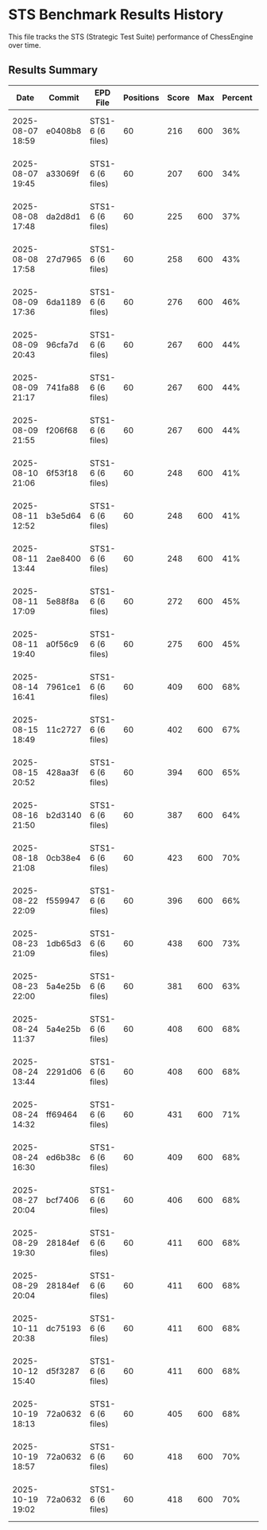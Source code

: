 # STS Benchmark Results History

This file tracks the STS (Strategic Test Suite) performance of ChessEngine over time.

## Results Summary

| Date | Commit | EPD File | Positions | Score | Max | Percent | STS Rating | Correct | Depth | Timeout | Avg Time | Total Time | NPS | Avg Depth | Notes |
|------|--------|----------|-----------|-------|-----|---------|------------|---------|-------|---------|----------|------------|-----|-----------|-------|
| 2025-08-07 18:59 | e0408b8 | STS1-6 (6 files) | 60 | 216 | 600 | 36% | 2028 | 15 | 999 | 5s | 5s | 300s | 76.9K | 4.7 | depth=999, timeout=5s, 10 per file, 6 files |
| 2025-08-07 19:45 | a33069f | STS1-6 (6 files) | 60 | 207 | 600 | 34% | 2027 | 14 | 999 | 5s | 5s | 300s | 65.3K | 4.7 | depth=999, timeout=5s, 10 per file, 6 files |
| 2025-08-08 17:48 | da2d8d1 | STS1-6 (6 files) | 60 | 225 | 600 | 37% | 2029 | 16 | 999 | 5s | 5s | 300s | 103.4K | 5.0 | depth=999, timeout=5s, 10 per file, 6 files |
| 2025-08-08 17:58 | 27d7965 | STS1-6 (6 files) | 60 | 258 | 600 | 43% | 2034 | 19 | 999 | 5s | 5s | 301s | 136.7K | 4.9 | depth=999, timeout=5s, 10 per file, 6 files |
| 2025-08-09 17:36 | 6da1189 | STS1-6 (6 files) | 60 | 276 | 600 | 46% | 2036 | 21 | 999 | 5s | 5s | 301s | 194.2K | 5.2 | depth=999, timeout=5s, 10 per file, 6 files |
| 2025-08-09 20:43 | 96cfa7d | STS1-6 (6 files) | 60 | 267 | 600 | 44% | 2035 | 20 | 999 | 5s | 5s | 301s | 186.1K | 6.3 | depth=999, timeout=5s, 10 per file, 6 files |
| 2025-08-09 21:17 | 741fa88 | STS1-6 (6 files) | 60 | 267 | 600 | 44% | 2035 | 20 | 999 | 5s | 5s | 301s | 163.7K | 6.3 | depth=999, timeout=5s, 10 per file, 6 files |
| 2025-08-09 21:55 | f206f68 | STS1-6 (6 files) | 60 | 267 | 600 | 44% | 2035 | 20 | 999 | 5s | 5s | 300s | 154.6K | 6.3 | depth=999, timeout=5s, 10 per file, 6 files |
| 2025-08-10 21:06 | 6f53f18 | STS1-6 (6 files) | 60 | 248 | 600 | 41% | 2032 | 17 | 999 | 5s | 5s | 301s | 164.4K | 9.2 | depth=999, timeout=5s, 10 per file, 6 files |
| 2025-08-11 12:52 | b3e5d64 | STS1-6 (6 files) | 60 | 248 | 600 | 41% | 2032 | 18 | 999 | 5s | 5s | 301s | 167.8K | 8.5 | depth=999, timeout=5s, 10 per file, 6 files |
| 2025-08-11 13:44 | 2ae8400 | STS1-6 (6 files) | 60 | 248 | 600 | 41% | 2032 | 18 | 999 | 5s | 5s | 301s | 173.9K | 8.5 | depth=999, timeout=5s, 10 per file, 6 files |
| 2025-08-11 17:09 | 5e88f8a | STS1-6 (6 files) | 60 | 272 | 600 | 45% | 2036 | 20 | 999 | 5s | 5s | 300s | 401.5K | 9.8 | depth=999, timeout=5s, 10 per file, 6 files |
| 2025-08-11 19:40 | a0f56c9 | STS1-6 (6 files) | 60 | 275 | 600 | 45% | 2036 | 19 | 999 | 5s | 5s | 300s | 494.3K | 9.9 | depth=999, timeout=5s, 10 per file, 6 files |
| 2025-08-14 16:41 | 7961ce1 | STS1-6 (6 files) | 60 | 409 | 600 | 68% | 2724 | 32 | 999 | 5s | 5s | 302s | 8.2M | 10.2 | depth=999, timeout=5s, 10 per file, 6 files |
| 2025-08-15 18:49 | 11c2727 | STS1-6 (6 files) | 60 | 402 | 600 | 67% | 2721 | 31 | 999 | 5s | 5s | 302s | 8.3M | 9.0 | depth=999, timeout=5s, 10 per file, 6 files |
| 2025-08-15 20:52 | 428aa3f | STS1-6 (6 files) | 60 | 394 | 600 | 65% | 2715 | 30 | 999 | 5s | 5s | 301s | 7.5M | 9.2 | depth=999, timeout=5s, 10 per file, 6 files |
| 2025-08-16 21:50 | b2d3140 | STS1-6 (6 files) | 60 | 387 | 600 | 64% | 2712 | 27 | 999 | 5s | 5s | 302s | 8.4M | 9.9 | depth=999, timeout=5s, 10 per file, 6 files |
| 2025-08-18 21:08 | 0cb38e4 | STS1-6 (6 files) | 60 | 423 | 600 | 70% | 3000 | 33 | 999 | 5s | 5s | 301s | 7.5M | 11.0 | depth=999, timeout=5s, 10 per file, 6 files |
| 2025-08-22 22:09 | f559947 | STS1-6 (6 files) | 60 | 396 | 600 | 66% | 2718 | 33 | 999 | 5s | 5s | 302s | 1.1M | 11.4 | depth=999, timeout=5s, 10 per file, 6 files |
| 2025-08-23 21:09 | 1db65d3 | STS1-6 (6 files) | 60 | 438 | 600 | 73% | 3006 | 37 | 999 | 5s | 5s | 302s | 1.2M | 11.7 | depth=999, timeout=5s, 10 per file, 6 files |
| 2025-08-23 22:00 | 5a4e25b | STS1-6 (6 files) | 60 | 381 | 600 | 63% | 2709 | 32 | 999 | 5s | 5s | 302s | 1.1M | 11.5 | depth=999, timeout=5s, 10 per file, 6 files |
| 2025-08-24 11:37 | 5a4e25b | STS1-6 (6 files) | 60 | 408 | 600 | 68% | 2724 | 35 | 999 | 5s | 5s | 301s | 1.2M | 11.5 | depth=999, timeout=5s, 10 per file, 6 files |
| 2025-08-24 13:44 | 2291d06 | STS1-6 (6 files) | 60 | 408 | 600 | 68% | 2724 | 35 | 999 | 5s | 5s | 300s | 1.4M | 11.6 | depth=999, timeout=5s, 10 per file, 6 files |
| 2025-08-24 14:32 | ff69464 | STS1-6 (6 files) | 60 | 431 | 600 | 71% | 3002 | 37 | 999 | 5s | 5s | 301s | 1.4M | 11.7 | depth=999, timeout=5s, 10 per file, 6 files |
| 2025-08-24 16:30 | ed6b38c | STS1-6 (6 files) | 60 | 409 | 600 | 68% | 2724 | 33 | 999 | 5s | 5s | 300s | 1.3M | 11.7 | depth=999, timeout=5s, 10 per file, 6 files |
| 2025-08-27 20:04 | bcf7406 | STS1-6 (6 files) | 60 | 406 | 600 | 68% | 2721 | 33 | 999 | 5s | 5.008s | 5m0s | 1.3M | 11.5 | depth=999, timeout=5s, 10 per file, 6 files |
| 2025-08-29 19:30 | 28184ef | STS1-6 (6 files) | 60 | 411 | 600 | 68% | 2724 | 34 | 999 | 5s | 5.009s | 5m1s | 1.3M | 11.6 | depth=999, timeout=5s, 10 per file, 6 files |
| 2025-08-29 20:04 | 28184ef | STS1-6 (6 files) | 60 | 411 | 600 | 68% | 2724 | 34 | 999 | 5s | 5.008s | 5m0s | 1.3M | 11.6 | depth=999, timeout=5s, 10 per file, 6 files |
| 2025-10-11 20:38 | dc75193 | STS1-6 (6 files) | 60 | 411 | 600 | 68% | 2724 | 34 | 999 | 5s | 5.009s | 5m1s | 1.3M | 11.6 | depth=999, timeout=5s, 10 per file, 6 files |
| 2025-10-12 15:40 | d5f3287 | STS1-6 (6 files) | 60 | 411 | 600 | 68% | 2724 | 34 | 999 | 5s | 5.009s | 5m1s | 1.6M | 11.7 | depth=999, timeout=5s, 10 per file, 6 files |
| 2025-10-19 18:13 | 72a0632 | STS1-6 (6 files) | 60 | 405 | 600 | 68% | 2721 | 34 | 999 | 5s | 5.008s | 5m1s | 1.5M | 11.2 | depth=999, timeout=5s, 10 per file, 6 files |
| 2025-10-19 18:57 | 72a0632 | STS1-6 (6 files) | 60 | 418 | 600 | 70% | 2727 | 34 | 999 | 5s | 5.008s | 5m0s | 1.4M | 10.3 | depth=999, timeout=5s, 10 per file, 6 files |
| 2025-10-19 19:02 | 72a0632 | STS1-6 (6 files) | 60 | 418 | 600 | 70% | 2727 | 34 | 999 | 5s | 5.009s | 5m1s | 1.4M | 10.3 | depth=999, timeout=5s, 10 per file, 6 files |
